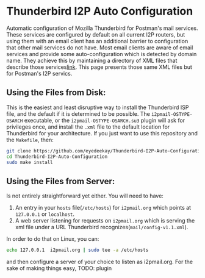 # Thunderbird I2P Auto Configuration

Automatic configuration of Mozilla Thunderbird for Postman's
mail services. These services are configured by default on all
current I2P routers, but using them with an email client has
an additional barrier to configuration that other mail services
do not have. Most email clients are aware of email services
and provide some auto-configuration which is detected by domain
name. They achieve this by maintaining a directory of XML files
that describe those services[link](https://wiki.mozilla.org/Thunderbird:Autoconfiguration:MozillaWebservicePublish).
This page presents those same XML files but for Postman's I2P servics.

Using the Files from Disk:
--------------------------

This is the easiest and least disruptive way to install the Thunderbird
ISP file, and the default if it is determined to be possible. The
`i2pmail-OSTYPE-OSARCH` executable, or the `i2pmail-OSTYPE-OSARCH.su3`
plugin will ask for privileges once, and install the `.xml` file to
the default location for Thunderbird for your architecture. If you just
want to use this repository and the `Makefile`, then:

```bash
git clone https://github.com/eyedeekay/Thunderbird-I2P-Auto-Configuration
cd Thunderbird-I2P-Auto-Configuration
sudo make install
```

Using the Files from Server:
----------------------------

Is not entirely straightforward yet either. You will need to have:

1. An entry in your `hosts` file(`/etc/hosts`) for `i2pmail.org` which
 points at `127.0.0.1` or `localhost`.
2. A web server listening for requests on `i2pmail.org` which is serving
 the xml file under a URL Thunderbird recognizes(`mail/config-v1.1.xml`).

In order to do that on Linux, you can:

```bash
echo 127.0.0.1  i2pmail.org | sudo tee -a /etc/hosts
```

and then configure a server of your choice to listen as i2pmail.org. For
the sake of making things easy, TODO: plugin

